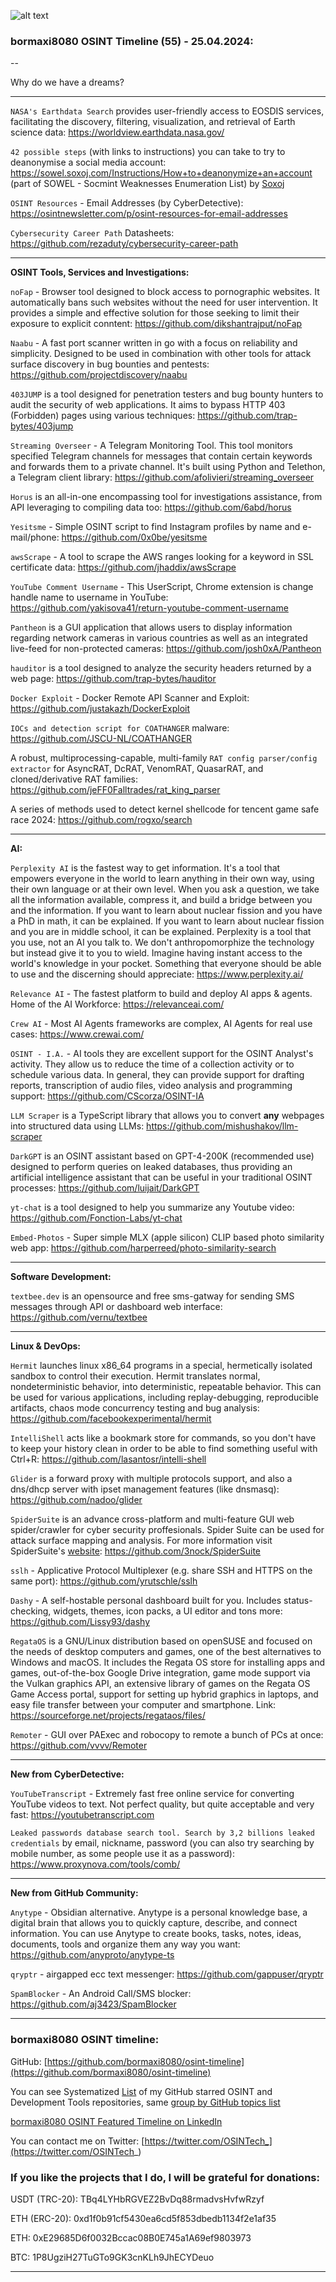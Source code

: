 ![alt text](img/55.jpg)

### bormaxi8080 OSINT Timeline (55) - 25.04.2024:

--

Why do we have a dreams?

----

```NASA's Earthdata Search``` provides user-friendly access to EOSDIS services, facilitating the discovery, filtering, visualization, and retrieval of Earth science data: https://worldview.earthdata.nasa.gov/

```42 possible steps``` (with links to instructions) you can take to try to deanonymise a social media account: https://sowel.soxoj.com/Instructions/How+to+deanonymize+an+account (part of SOWEL - Socmint Weaknesses Enumeration List) by [Soxoj](https://t.me/soxoj_insides)

```OSINT Resources``` - Email Addresses (by CyberDetective): https://osintnewsletter.com/p/osint-resources-for-email-addresses

```Cybersecurity Career Path``` Datasheets: https://github.com/rezaduty/cybersecurity-career-path

----

**OSINT Tools, Services and Investigations:**

```noFap``` - Browser tool designed to block access to pornographic websites. It automatically bans such websites without the need for user intervention. It provides a simple and effective solution for those seeking to limit their exposure to explicit conntent: https://github.com/dikshantrajput/noFap

```Naabu``` - A fast port scanner written in go with a focus on reliability and simplicity. Designed to be used in combination with other tools for attack surface discovery in bug bounties and pentests: https://github.com/projectdiscovery/naabu

```403JUMP``` is a tool designed for penetration testers and bug bounty hunters to audit the security of web applications. It aims to bypass HTTP 403 (Forbidden) pages using various techniques: https://github.com/trap-bytes/403jump

```Streaming Overseer``` - A Telegram Monitoring Tool. This tool monitors specified Telegram channels for messages that contain certain keywords and forwards them to a private channel. It's built using Python and Telethon, a Telegram client library: https://github.com/afolivieri/streaming_overseer

```Horus``` is an all-in-one encompassing tool for investigations assistance, from API leveraging to compiling data too: https://github.com/6abd/horus

```Yesitsme``` - Simple OSINT script to find Instagram profiles by name and e-mail/phone: https://github.com/0x0be/yesitsme

```awsScrape``` - A tool to scrape the AWS ranges looking for a keyword in SSL certificate data: https://github.com/jhaddix/awsScrape

```YouTube Comment Username``` - This UserScript, Chrome extension is change handle name to username in YouTube: https://github.com/yakisova41/return-youtube-comment-username

```Pantheon``` is a GUI application that allows users to display information regarding network cameras in various countries as well as an integrated live-feed for non-protected cameras: https://github.com/josh0xA/Pantheon

```hauditor``` is a tool designed to analyze the security headers returned by a web page: https://github.com/trap-bytes/hauditor

```Docker Exploit``` - Docker Remote API Scanner and Exploit: https://github.com/justakazh/DockerExploit

```IOCs and detection script for COATHANGER``` malware: https://github.com/JSCU-NL/COATHANGER

A robust, multiprocessing-capable, multi-family ```RAT config parser/config extractor``` for AsyncRAT, DcRAT, VenomRAT, QuasarRAT, and cloned/derivative RAT families: https://github.com/jeFF0Falltrades/rat_king_parser

A series of methods used to detect kernel shellcode for tencent game safe race 2024: https://github.com/rogxo/search

----

**AI:**

```Perplexity AI``` is the fastest way to get information. It's a tool that empowers everyone in the world to learn anything in their own way, using their own language or at their own level. When you ask a question, we take all the information available, compress it, and build a bridge between you and the information. If you want to learn about nuclear fission and you have a PhD in math, it can be explained. If you want to learn about nuclear fission and you are in middle school, it can be explained. Perplexity is a tool that you use, not an AI you talk to. We don't anthropomorphize the technology but instead give it to you to wield. Imagine having instant access to the world's knowledge in your pocket. Something that everyone should be able to use and the discerning should appreciate: https://www.perplexity.ai/

```Relevance AI``` - The fastest platform to build and deploy AI apps & agents. Home of the AI Workforce: https://relevanceai.com/

```Crew AI``` - Most AI Agents frameworks are complex, AI Agents for  real use cases: https://www.crewai.com/

```OSINT - I.A.``` - AI tools they are excellent support for the OSINT Analyst's activity. They allow us to reduce the time of a collection activity or to schedule various data. In general, they can provide support for drafting reports, transcription of audio files, video analysis and programming support: https://github.com/CScorza/OSINT-IA

```LLM Scraper``` is a TypeScript library that allows you to convert **any** webpages into structured data using LLMs: https://github.com/mishushakov/llm-scraper

```DarkGPT``` is an OSINT assistant based on GPT-4-200K (recommended use) designed to perform queries on leaked databases, thus providing an artificial intelligence assistant that can be useful in your traditional OSINT processes: https://github.com/luijait/DarkGPT

```yt-chat``` is a tool designed to help you summarize any Youtube video: https://github.com/Fonction-Labs/yt-chat

```Embed-Photos``` - Super simple MLX (apple silicon) CLIP based photo similarity web app: https://github.com/harperreed/photo-similarity-search

---

**Software Development:**

```textbee.dev``` is an opensource and free sms-gatway for sending SMS messages through API or dashboard web interface: https://github.com/vernu/textbee

----

**Linux & DevOps:**

```Hermit``` launches linux x86_64 programs in a special, hermetically isolated sandbox to control their execution. Hermit translates normal, nondeterministic behavior, into deterministic, repeatable behavior. This can be used for various applications, including replay-debugging, reproducible artifacts, chaos mode concurrency testing and bug analysis: https://github.com/facebookexperimental/hermit

```IntelliShell``` acts like a bookmark store for commands, so you don't have to keep your history clean in order to be able to find something useful with Ctrl+R: https://github.com/lasantosr/intelli-shell

```Glider``` is a forward proxy with multiple protocols support, and also a dns/dhcp server with ipset management features (like dnsmasq): https://github.com/nadoo/glider

```SpiderSuite``` is an advance cross-platform and multi-feature GUI web spider/crawler for cyber security proffesionals. Spider Suite can be used for attack surface mapping and analysis. For more information visit SpiderSuite's [website](https://spidersuite.github.io/): https://github.com/3nock/SpiderSuite

```sslh``` - Applicative Protocol Multiplexer (e.g. share SSH and HTTPS on the same port): https://github.com/yrutschle/sslh

```Dashy``` - A self-hostable personal dashboard built for you. Includes status-checking, widgets, themes, icon packs, a UI editor and tons more: https://github.com/Lissy93/dashy

```RegataOS``` is a GNU/Linux distribution based on openSUSE and focused on the needs of desktop computers and games, one of the best alternatives to Windows and macOS. It includes the Regata OS store for installing apps and games, out-of-the-box Google Drive integration, game mode support via the Vulkan graphics API, an extensive library of games on the Regata OS Game Access portal, support for setting up hybrid graphics in laptops, and easy file transfer between your computer and smartphone.
Link: https://sourceforge.net/projects/regataos/files/

```Remoter``` - GUI over PAExec and robocopy to remote a bunch of PCs at once: https://github.com/vvvv/Remoter

----

**New from CyberDetective:**

```YouTubeTranscript``` - Extremely fast free online service for converting YouTube videos to text. Not perfect quality, but quite acceptable and very fast: https://youtubetranscript.com

```Leaked passwords database search tool. Search by 3,2 billions leaked credentials``` by email, nickname, password (you can also try searching by mobile number, as some people use it as a password): https://www.proxynova.com/tools/comb/

----

**New from GitHub Community:**

```Anytype``` - Obsidian alternative. Anytype is a personal knowledge base, a digital brain that allows you to quickly capture, describe, and connect information. You can use Anytype to create books, tasks, notes, ideas, documents, tools and organize them any way you want: https://github.com/anyproto/anytype-ts

```qryptr``` - airgapped ecc text messenger: https://github.com/gappuser/qryptr

```SpamBlocker``` - An Android Call/SMS blocker: https://github.com/aj3423/SpamBlocker

----
### bormaxi8080 OSINT timeline:

GitHub: [https://github.com/bormaxi8080/osint-timeline](https://github.com/bormaxi8080/osint-timeline)

You can see Systematized [List](https://github.com/bormaxi8080/github-starred-repos-builder/blob/main/starred_repos.md) of my GitHub starred OSINT and Development Tools repositories, same [group by GitHub topics list](https://github.com/bormaxi8080/starred)

[bormaxi8080 OSINT Featured Timeline on LinkedIn](https://www.linkedin.com/in/osintech/details/featured/)

You can contact me on Twitter: [https://twitter.com/OSINTech_](https://twitter.com/OSINTech_)
### If you like the projects that I do, I will be grateful for donations:

USDT (TRC-20): TBq4LYHbRGVEZ2BvDq88rmadvsHvfwRzyf

ETH (ERC-20): 0xd1f0b91cf5430ea6cd5f853dbedb1134f2e1af35

ETH: 0xE29685D6f0032Bccac08B0E745a1A69ef9803973

BTC: 1P8UgziH27TuGTo9GK3cnKLh9JhECYDeuo

----
